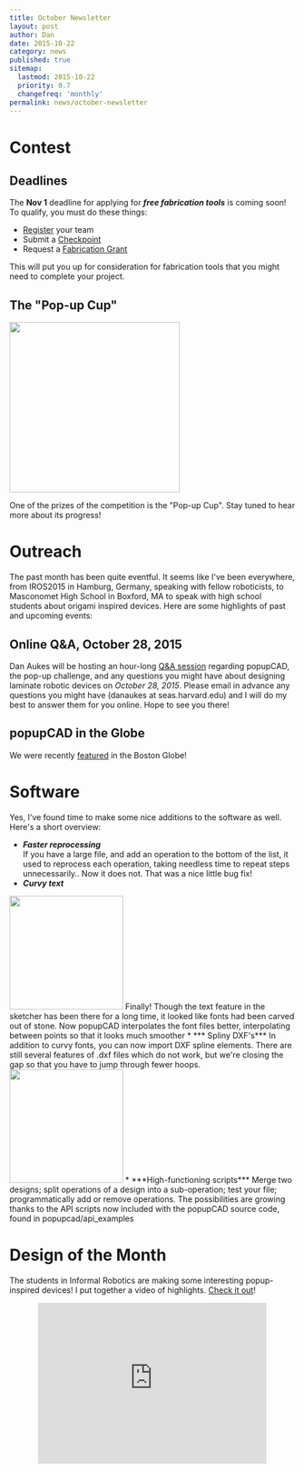 ```yaml
---
title: October Newsletter
layout: post
author: Dan
date: 2015-10-22
category: news
published: true
sitemap:
  lastmod: 2015-10-22
  priority: 0.7
  changefreq: 'monthly'
permalink: news/october-newsletter
---
```


Contest
========

## Deadlines

The **Nov 1** deadline for applying for ***free fabrication tools*** is coming soon!  To qualify, you must do these things:

* [Register](http://www.popupcad.org/contest/register/) your team
* Submit a [Checkpoint](http://www.popupcad.org/contest/team-checkpoint/)
* Request a [Fabrication Grant](http://www.popupcad.org/contest/fabrication-grant/)

This will put you up for consideration for fabrication tools that you might need to complete your project.

## The "Pop-up Cup"

<img src="{{site.baseurl}}/assets/images/2015-10-22-october-newsletter/popup-cup.jpg" height="300" />

One of the prizes of the competition is the "Pop-up Cup".  Stay tuned to hear more about its progress!

# Outreach

The past month has been quite eventful.  It seems like I've been everywhere, from IROS2015 in Hamburg, Germany, speaking with fellow roboticists, to Masconomet High School in Boxford, MA to speak with high school students about origami inspired devices.  Here are some highlights of past and upcoming events:

## Online Q&A, October 28, 2015

Dan Aukes will be hosting an hour-long [Q&A session](https://plus.google.com/u/0/events/cfr9rsrh3fu9lv8hmc4l0tknk6k?authkey=CJKWkeegxcf8UQ) regarding popupCAD, the pop-up challenge, and any questions you might have about designing laminate robotic devices on *October 28, 2015*.  Please email in advance any questions you might have (danaukes at seas.harvard.edu) and I will do my best to answer them for you online.  Hope to see you there!﻿

## popupCAD in the Globe

We were recently [featured](http://www.popupcad.org/news/2015/popupcad-in-the-globe/) in the Boston Globe!  

# Software

Yes, I've found time to make some nice additions to the software as well.  Here's a short overview:

* ***Faster reprocessing***  
If you have a large file, and add an operation to the bottom of the list, it used to reprocess each operation, taking needless time to repeat steps unnecessarily..  Now it does not.  That was a nice little bug fix!
* ***Curvy text***  
<img src="{{site.baseurl}}/assets/images/2015-10-22-october-newsletter/text.png" height="200" />  
Finally! Though the text feature in the sketcher has been there for a long time, it looked like fonts had been carved out of stone.  Now popupCAD interpolates the font files better, interpolating between points so that it looks much smoother
* *** Spliny DXF's***  
In  addition to curvy fonts, you can now import DXF spline elements.  There are still several features of .dxf files which do not work, but we're closing the gap so that you have to jump through fewer hoops.
<img src="{{site.baseurl}}/assets/images/2015-10-22-october-newsletter/wings.png" height="200" />  
* ***High-functioning scripts***  
Merge two designs; split operations of a design into a sub-operation; test your file; programmatically add or remove operations.  The possibilities are growing thanks to the API scripts now included with the popupCAD source code, found in popupcad/api_examples

# Design of the Month

The students in Informal Robotics are making some interesting popup-inspired devices!  I put together a video of highlights.  [Check it out](https://youtu.be/R5hGiN0Q5Qs)!
<section>
<style>.embed-container { position: relative; padding-bottom: 56.25%; height: 0; overflow: hidden; max-width: 80%; margin-left: 10%; margin-right: 10%} .embed-container iframe, .embed-container object, .embed-container embed { position: absolute; top: 0; left: 0; width: 100%; height: 100%;}</style>
<div class='embed-container'>
  <iframe src="https://www.youtube.com/embed/R5hGiN0Q5Qs?rel=0" frameborder='0' webkitAllowFullScreen mozallowfullscreen allowFullScreen></iframe>
</div>
</section>
